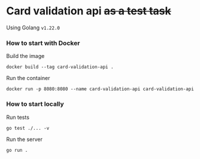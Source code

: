 # Card validation api ~~as a test task~~

Using Golang `v1.22.0`

### How to start with Docker

Build the image

```shell
docker build --tag card-validation-api .
```

Run the container

```shell
docker run -p 8080:8080 --name card-validation-api card-validation-api
```

### How to start locally

Run tests

```shell
go test ./... -v
```

Run the server

```shell
go run .
```
